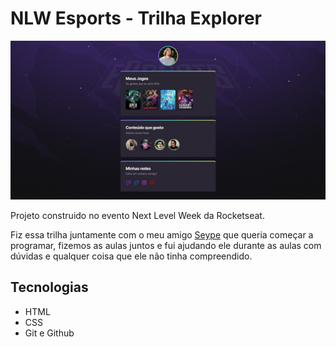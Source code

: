 # NLW Esports - Trilha Explorer

![preview](.github/preview.jpeg)

Projeto construido no evento Next Level Week da Rocketseat.

Fiz essa trilha juntamente com o meu amigo [Seype](https://github.com/Seype) que queria começar a programar, fizemos as aulas juntos e fui ajudando ele durante as aulas com dúvidas e qualquer coisa que ele não tinha compreendido.

## Tecnologias

- HTML
- CSS
- Git e Github